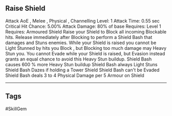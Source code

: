 ## Raise Shield
Attack
AoE , Melee , Physical , Channelling
Level: 1
Attack Time: 0.55 sec
Critical Hit Chance: 5.00%
Attack Damage: 80% of base
Requires: Level 1
Requires: Armoured Shield
Raise your Shield to Block all incoming Blockable hits. Release immediately after Blocking to perform a Shield Bash that damages and Stuns enemies. While your Shield is raised you cannot be Light Stunned by hits you Block , but Blocking too much damage may Heavy Stun you. You cannot Evade while your Shield is raised, but Evasion instead grants an equal chance to avoid this Heavy Stun buildup.
Shield Bash causes 600 % more Heavy Stun buildup
Shield Bash always Light Stuns Shield Bash Dazes if holding a Tower Shield
Shield Bash can't be Evaded
Shield Bash deals 3 to 4 Physical Damage per 5 Armour on Shield

---
## Tags
#SkillGem
